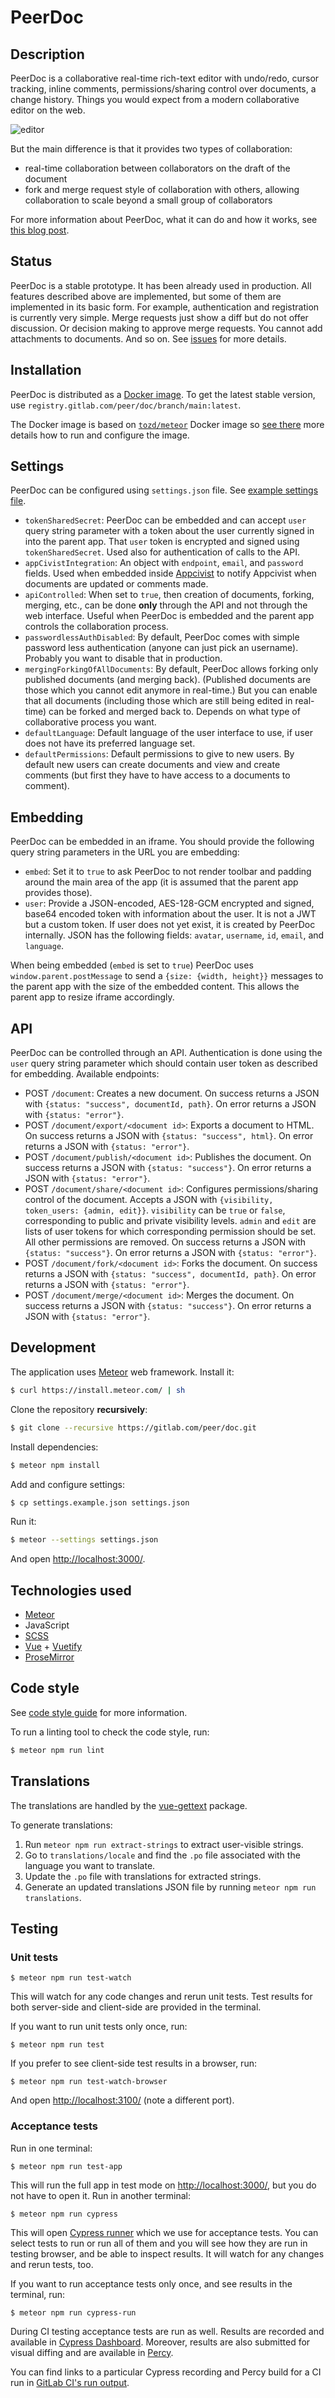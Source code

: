 # PeerDoc

## Description

PeerDoc is a collaborative real-time rich-text editor with undo/redo, cursor tracking, inline comments,
permissions/sharing control over documents, a change history. Things you would expect from a modern
collaborative editor on the web.

![editor](https://gitlab.com/peer/doc/-/jobs/1618410731/artifacts/raw/tests/cypress/screenshots/comments.js/comments%20-%20can%20create%20and%20reply%20-%20reply%20made.png?inline=false)

But the main difference is that it provides two types of collaboration:

* real-time collaboration between collaborators on the draft of the document
* fork and merge request style of collaboration with others, allowing collaboration to scale beyond a small group of collaborators

For more information about PeerDoc, what it can do and how it works, see [this blog post](https://mitar.tnode.com/post/peerdoc-scaling-real-time-text-editing/).

## Status

PeerDoc is a stable prototype. It has been already used in production. All features described above are implemented,
but some of them are implemented in its basic form. For example, authentication and registration is currently very simple.
Merge requests just show a diff but do not offer discussion. Or decision making to approve merge requests.
You cannot add attachments to documents. And so on. See [issues](https://gitlab.com/peer/doc/-/issues)
for more details.

## Installation

PeerDoc is distributed as a [Docker image](https://gitlab.com/peer/doc/container_registry). To get the latest stable version,
use `registry.gitlab.com/peer/doc/branch/main:latest`.

The Docker image is based on [`tozd/meteor`](https://gitlab.com/tozd/docker/meteor) Docker image so [see there](https://gitlab.com/tozd/docker/meteor)
more details how to run and configure the image.

## Settings

PeerDoc can be configured using `settings.json` file. See [example settings file](https://gitlab.com/peer/doc/-/blob/main/settings.example.json).

* `tokenSharedSecret`: PeerDoc can be embedded and can accept `user` query string parameter with a token about the user currently
  signed in into the parent app. That `user` token is encrypted and signed using `tokenSharedSecret`. Used also for authentication of calls to the API.
* `appCivistIntegration`: An object with `endpoint`, `email`, and `password` fields. Used when embedded inside [Appcivist](https://pb.appcivist.org/)
  to notify Appcivist when documents are updated or comments made.
* `apiControlled`: When set to `true`, then creation of documents, forking, merging, etc., can be done **only** through the API and not through the web
  interface. Useful when PeerDoc is embedded and the parent app controls the collaboration process.
* `passwordlessAuthDisabled`: By default, PeerDoc comes with simple password less authentication (anyone can just pick an username). Probably you want to
  disable that in production.
* `mergingForkingOfAllDocuments`: By default, PeerDoc allows forking only published documents (and merging back). (Published documents are those which
  you cannot edit anymore in real-time.) But you can enable that all documents (including those which are still being edited in real-time) can be forked
  and merged back to. Depends on what type of collaborative process you want.
* `defaultLanguage`: Default language of the user interface to use, if user does not have its preferred language set.
* `defaultPermissions`: Default permissions to give to new users. By default new users can create documents and view and create comments (but first
  they have to have access to a documents to comment).

## Embedding

PeerDoc can be embedded in an iframe. You should provide the following query string parameters in the URL you are embedding:

* `embed`: Set it to `true` to ask PeerDoc to not render toolbar and padding around the main area of the app (it is assumed that the parent app provides those).
* `user`: Provide a JSON-encoded, AES-128-GCM encrypted and signed, base64 encoded token with information about the user. It is not a JWT but a custom token. If user does not yet exist, it is created by PeerDoc internally.
JSON has the following fields: `avatar`, `username`, `id`, `email`, and `language`.

When being embedded (`embed` is set to `true`) PeerDoc uses `window.parent.postMessage` to send a `{size: {width, height}}` messages to the parent app
with the size of the embedded content. This allows the parent app to resize
iframe accordingly.

## API

PeerDoc can be controlled through an API. Authentication is done using the `user` query string parameter which should contain
user token as described for embedding. Available endpoints:

* POST `/document`: Creates a new document. On success returns a JSON with `{status: "success", documentId, path}`. On error returns a JSON with `{status: "error"}`.
* POST `/document/export/<document id>`: Exports a document to HTML. On success returns a JSON with `{status: "success", html}`. On error returns a JSON with `{status: "error"}`.
* POST `/document/publish/<document id>`: Publishes the document. On success returns a JSON with `{status: "success"}`. On error returns a JSON with `{status: "error"}`.
* POST `/document/share/<document id>`: Configures permissions/sharing control of the document. Accepts a JSON with `{visibility, token_users: {admin, edit}}`. `visibility` can be `true` or `false`, corresponding to public and private visibility levels. `admin` and `edit` are lists of user tokens for which corresponding permission should be set. All other permissions are removed. On success returns a JSON with `{status: "success"}`. On error returns a JSON with `{status: "error"}`.
* POST `/document/fork/<document id>`: Forks the document. On success returns a JSON with `{status: "success", documentId, path}`. On error returns a JSON with `{status: "error"}`.
* POST `/document/merge/<document id>`: Merges the document. On success returns a JSON with `{status: "success"}`. On error returns a JSON with `{status: "error"}`.

## Development

The application uses [Meteor](https://www.meteor.com/) web framework. Install it:

```bash
$ curl https://install.meteor.com/ | sh
```

Clone the repository **recursively**:

```bash
$ git clone --recursive https://gitlab.com/peer/doc.git
```

Install dependencies:

```bash
$ meteor npm install
```

Add and configure settings:

```bash
$ cp settings.example.json settings.json
```

Run it:

```bash
$ meteor --settings settings.json
```

And open [http://localhost:3000/](http://localhost:3000/).

## Technologies used

* [Meteor](https://www.meteor.com/)
* JavaScript
* [SCSS](http://sass-lang.com/)
* [Vue](https://vuejs.org/) + [Vuetify](https://vuetifyjs.com/)
* [ProseMirror](http://prosemirror.net/)

## Code style

See [code style guide](./CODE_STYLE.md) for more information.

To run a linting tool to check the code style, run:

```bash
$ meteor npm run lint
```

## Translations

The translations are handled by the [vue-gettext](https://github.com/Polyconseil/vue-gettext) package.

To generate translations:

1. Run `meteor npm run extract-strings` to extract user-visible strings.
2. Go to `translations/locale` and find the `.po` file associated with the language you want to translate.
3. Update the `.po` file with translations for extracted strings.
4. Generate an updated translations JSON file by running `meteor npm run translations`.

## Testing

### Unit tests

```
$ meteor npm run test-watch
```

This will watch for any code changes and rerun unit tests. Test results for both server-side
and client-side are provided in the terminal.

If you want to run unit tests only once, run:

```
$ meteor npm run test
```

If you prefer to see client-side test results in a browser, run:

```
$ meteor npm run test-watch-browser
```

And open [http://localhost:3100/](http://localhost:3100/) (note a different port).

### Acceptance tests

Run in one terminal:

```
$ meteor npm run test-app
```

This will run the full app in test mode on [http://localhost:3000/](http://localhost:3000/),
but you do not have to open it. Run in another terminal:

```
$ meteor npm run cypress
```

This will open [Cypress runner](http://cypress.io/) which we use for acceptance tests.
You can select tests to run or run all of them and you will see how they are run in
testing browser, and be able to inspect results. It will watch for any changes and
rerun tests, too.

If you want to run acceptance tests only once, and see results in the terminal, run:

```
$ meteor npm run cypress-run
```

During CI testing acceptance tests are run as well. Results are recorded and available
in [Cypress Dashboard](https://dashboard.cypress.io/projects/v5cnsk).
Moreover, results are also submitted for visual diffing and are available
in [Percy](https://percy.io/72b06e35/PeerDoc).

You can find links to a particular Cypress recording and Percy build for a CI run in
[GitLab CI's run output](https://gitlab.com/peer/doc/-/pipelines).
